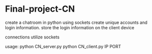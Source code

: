 # Final-project-CN
create a chatroom in python using sockets
create unique accounts and login information. 
store the login information on the client device

connections utilize sockets

usage: python CN_server.py  python CN_client.py IP PORT
